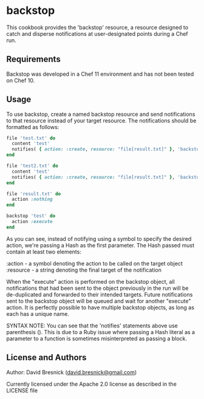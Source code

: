 backstop
=================

This cookbook provides the 'backstop' resource, a resource designed to catch and disperse notifications at user-designated points during a Chef run.

Requirements
------------
Backstop was developed in a Chef 11 environment and has not been tested on Chef 10.

Usage
-----

To use backstop, create a named backstop resource and send notifications to that resource instead of your target resource.  The notifications should be formatted as follows:

```ruby
file 'test.txt' do
  content 'test'
  notifies( { action: :create, resource: "file[result.txt]" }, 'backstop[test]', :immediately )
end

file 'test2.txt' do
  content 'test'
  notifies( { action: :create, resource: "file[result.txt]" }, 'backstop[test]', :immediately )
end

file 'result.txt' do
  action :nothing
end

backstop 'test' do
  action :execute
end
```

As you can see, instead of notifying using a symbol to specify the desired action, we're passing a Hash as the first parameter.  The Hash passed must contain at least two elements:

:action - a symbol denoting the action to be called on the target object
:resource - a string denoting the final target of the notification

When the "execute" action is performed on the backstop object, all notifications that had been sent to the object previously in the run will be de-duplicated and forwarded to their intended targets.  Future notifications sent to the backstop object will be queued and wait for another "execute" action.  It is perfectly possible to have multiple backstop objects, as long as each has a unique name.

SYNTAX NOTE:  You can see that the 'notifies' statements above use parenthesis ().  This is due to a Ruby issue where passing a Hash literal as a parameter to a function is sometimes misinterpreted as passing a block.  

License and Authors
-------------------

Author: David Bresnick (david.bresnick@gmail.com)

Currently licensed under the Apache 2.0 license as described in the LICENSE file
